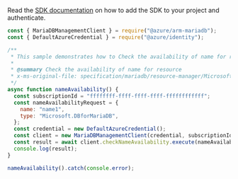 Read the [SDK documentation](https://github.com/Azure/azure-sdk-for-js/blob/%40azure%2Farm-mariadb_2.0.1/sdk/mariadb/arm-mariadb/README.md) on how to add the SDK to your project and authenticate.

```javascript
const { MariaDBManagementClient } = require("@azure/arm-mariadb");
const { DefaultAzureCredential } = require("@azure/identity");

/**
 * This sample demonstrates how to Check the availability of name for resource
 *
 * @summary Check the availability of name for resource
 * x-ms-original-file: specification/mariadb/resource-manager/Microsoft.DBforMariaDB/stable/2018-06-01/examples/CheckNameAvailability.json
 */
async function nameAvailability() {
  const subscriptionId = "ffffffff-ffff-ffff-ffff-ffffffffffff";
  const nameAvailabilityRequest = {
    name: "name1",
    type: "Microsoft.DBforMariaDB",
  };
  const credential = new DefaultAzureCredential();
  const client = new MariaDBManagementClient(credential, subscriptionId);
  const result = await client.checkNameAvailability.execute(nameAvailabilityRequest);
  console.log(result);
}

nameAvailability().catch(console.error);
```

